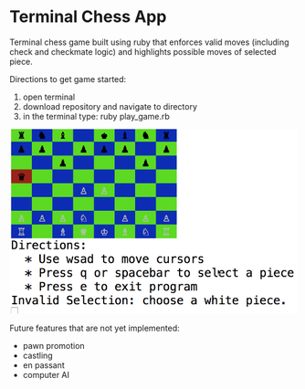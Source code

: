 # Terminal Chess App

Terminal chess game built using ruby that enforces valid moves (including check and checkmate logic) and highlights possible moves of selected piece.

Directions to get game started:
  1. open terminal
  2. download repository and navigate to directory
  3. in the terminal type: ruby play_game.rb

![Demo](chess.gif)

Future features that are not yet implemented:
  * pawn promotion
  * castling
  * en passant
  * computer AI
